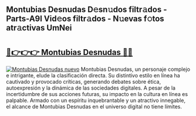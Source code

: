## Montubias Desnudas D𝚎sn𝚞dos filtr𝚊dos - Parts-A9I Vid𝚎os filtr𝚊dos - N𝚞evas f𝚘tos atr𝚊ctivas UmNei

# <h2><a href="http://mban98.tromn.icu/?c=Montubias+Desnudas">🔗👉👉👉 Montubias Desnudas 🔗🔗</a></h2>

[![Montubias Desnudas nuevo](https://i.imgur.com/pEAQMta.gif)](http://mban98.tromn.icu/?c=Montubias+Desnudas)
Montubias Desnudas, un personaje complejo e intrigante, elude la clasificación directa. Su distintivo estilo en línea ha cautivado y provocado críticas, generando debates sobre ética, autoexpresión y la dinámica de las sociedades digitales. A pesar de la incertidumbre de sus acciones futuras, su impacto en la cultura en línea es palpable. Armado con un espíritu inquebrantable y un atractivo innegable, el alcance de Montubias Desnudas en el universo digital no tiene límites.
